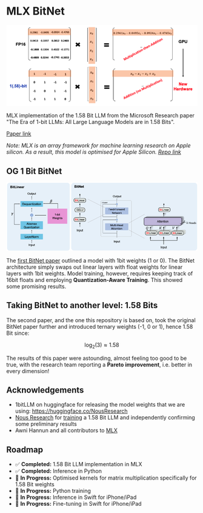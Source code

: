# MLX BitNet

![BitNet 1.58bit Weights](images/BitNet-1.58bit-Weights.png)

MLX implementation of the 1.58 Bit LLM from the Microsoft Research paper "The Era of 1-bit LLMs:
All Large Language Models are in 1.58 Bits".

[Paper link](https://arxiv.org/pdf/2402.17764.pdf)

*Note: MLX is an array framework for machine learning research on Apple silicon. As a result, this model is optimised for Apple Silicon. [Repo link](https://github.com/ml-explore/mlx)*

## OG 1 Bit BitNet

![BitNet BitLinear Architecture](images/BitNet-BitLinear-Architecture.png)

The [first BitNet paper](https://arxiv.org/pdf/2310.11453.pdf) outlined a model with 1bit weights (1 or 0). The BitNet architecture simply swaps out linear layers with float weights for linear layers with 1bit weights. Model training, however, requires keeping track of 16bit floats and employing **Quantization-Aware Training**. This showed some promising results.

## Taking BitNet to another level: 1.58 Bits

The second paper, and the one this repository is based on, took the original BitNet paper further and introduced ternary weights (-1, 0 or 1), hence 1.58 Bit since:

$$
\log_2(3) \approx 1.58
$$

The results of this paper were astounding, almost feeling too good to be true, with the research team reporting a **Pareto improvement**, i.e. better in every dimension!


## Acknowledgements

- 1bitLLM on huggingface for releasing the model weights that we are using: https://huggingface.co/NousResearch
- [Nous Research](https://huggingface.co/NousResearch) for [training](https://huggingface.co/NousResearch/OLMo-Bitnet-1B) a 1.58 Bit LLM and independently confirming some preliminary results
- Awni Hannun and all contributors to [MLX](https://github.com/ml-explore/mlx)

## Roadmap

- ✅ **Completed:** 1.58 Bit LLM implementation in MLX
- ✅ **Completed:** Inference in Python
- 🚧 **In Progress:** Optimised kernels for matrix multiplication specifically for 1.58 Bit weights
- 🚧 **In Progress:** Python training
- 🚧 **In Progress:** Inference in Swift for iPhone/iPad
- 🚧 **In Progress:** Fine-tuning in Swift for iPhone/iPad
